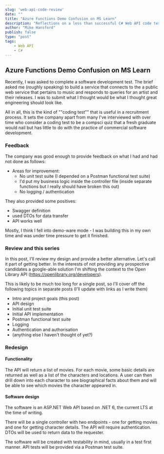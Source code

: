 ```yaml
---
slug: 'web-api-code-review'
date: ""
title: "Azure Functions Demo Confusion on MS Learn"
description: "Reflections on a less than successful C# Web API code test."
author: "Mike Hansford"
publish: false
type: "post"
tags:
    - Web API
    - C#
---
```

## Azure Functions Demo Confusion on MS Learn
Recently, I was asked to complete a software development test. The brief asked me (roughly speaking) to build a service that connects to the a public web service that pertains to music and responds to queries for an artist and their releases. I was to submit what I thought would be what I thought great engineering should look like. 

All in all, this is the kind of ""coding test"" that is useful in a recruitment process. It sets the company apart from many I've interviewed with over time who consider a coding test to be a compsci quiz that a fresh graduate would nail but has little to do with the practice of commercial software development.

### Feedback
The company was good enough to provide feedback on what I had and had not done as follows:
* Areas for improvement:
  * No unit test suite (I depended on a Postman functional test suite)
  * I'd put my business logic inside the controller file (inside separate functions but I really should have broken this out)
  * No logging / authentication

They also provided some positives:
* Swagger definition
* used DTOs for data transfer
* API works well

Mostly, I think I fell into demo-ware mode - I was building this in my own time and was under time pressure to get it finished.

### Review and this series
In this post, I'll review my design and provide a better alternative. Let's call it part of getting better. In the interests of not providing any prospective candidates a google-able solution I'm shifting the context to the Open Library API (https://openlibrary.org/developers).

This is likely to be much too long for a single post, so I'll cover off the following topics in separate posts (I'll update with links as I write them)
* Intro and project goals (this post) 
* API design
* Initial unit test suite
* Initial API implementation
* Postman functional test suite
* Logging
* Authentication and authorisation
* (anything else I haven't thought of yet?)

### Redesign
#### Functionality
The API will return a list of movies. For each movie, some basic details are returned as well as a list of the characters and locations. A user can then drill down into each character to see biographical facts about them and will be able to see which movies the character appeared in.

#### Software design
The software is an ASP.NET Web API based on .NET 6, the current LTS at the time of writing. 

There will be a single controller with two endpoints - one for getting movies and one for getting character details. The API will require authentication. DTOs will be used to return data to the requester. 

The software will be created with testability in mind, usually in a test first manner. API tests will be provided via a Postman test suite.
